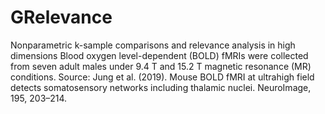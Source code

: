 # GRelevance
Nonparametric k-sample comparisons and relevance analysis in high dimensions
Blood oxygen level-dependent (BOLD) fMRIs were collected from seven adult males under 9.4 T and 15.2 T magnetic resonance (MR) conditions.
Source: Jung et al. (2019). Mouse BOLD fMRI at ultrahigh field detects somatosensory networks including thalamic nuclei. NeuroImage, 195, 203–214. 
